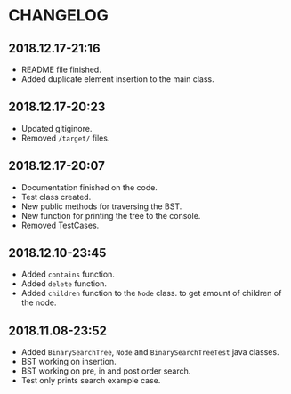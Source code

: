 # CHANGELOG

## 2018.12.17-21:16

+ README file finished.
+ Added duplicate element insertion to the main class.

## 2018.12.17-20:23

+ Updated gitiginore.
+ Removed `/target/` files.

## 2018.12.17-20:07

+ Documentation finished on the code.
+ Test class created.
+ New public methods for traversing the BST.
+ New function for printing the tree to the console.
+ Removed TestCases.

## 2018.12.10-23:45

+ Added `contains` function.
+ Added `delete` function.
+ Added `children` function to the `Node` class. to get amount of children of the node.

## 2018.11.08-23:52

+ Added `BinarySearchTree`, `Node` and `BinarySearchTreeTest` java classes.
+ BST working on insertion.
+ BST working on pre, in and post order search.
+ Test only prints search example case.
